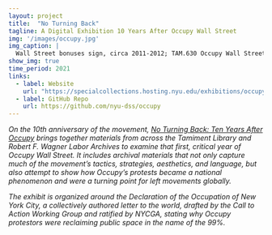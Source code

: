 ```yaml
---
layout: project
title:  "No Turning Back"
tagline: A Digital Exhibition 10 Years After Occupy Wall Street
img: '/images/occupy.jpg'
img_caption: |
  Wall Street bonuses sign, circa 2011-2012; TAM.630 Occupy Wall Street Archives Working Group Records; box 30; Tamiment Library/Robert F. Wagner Labor Archives, New York University. Retrieved from [No Turning Back: Ten Years After Occupy](https://specialcollections.hosting.nyu.edu/exhibitions/occupy/items/OWS075/).
show_img: true
time_period: 2021
links:
  - label: Website 
    url: "https://specialcollections.hosting.nyu.edu/exhibitions/occupy/"
  - label: GitHub Repo 
    url: https://github.com/nyu-dss/occupy
---
```


*On the 10th anniversary of the movement, [No Turning Back: Ten Years After Occupy](https://specialcollections.hosting.nyu.edu/exhibitions/occupy/) brings together materials from across the Tamiment Library and Robert F. Wagner Labor Archives to examine that first, critical year of Occupy Wall Street. It includes archival materials that not only capture much of the movement’s tactics, strategies, aesthetics, and language, but also attempt to show how Occupy’s protests became a national phenomenon and were a turning point for left movements globally.*

*The exhibit is organized around the Declaration of the Occupation of New York City, a collectively authored letter to the world, drafted by the Call to Action Working Group and ratified by NYCGA, stating why Occupy protestors were reclaiming public space in the name of the 99%.*